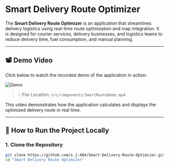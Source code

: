 # Smart Delivery Route Optimizer

The **Smart Delivery Route Optimizer** is an application that streamlines delivery logistics using real-time route optimization and map integration. It is designed for courier services, delivery businesses, and logistics teams to reduce delivery time, fuel consumption, and manual planning.

---

## 📽️ Demo Video

Click below to watch the recorded demo of the application in action:

![Demo](./src/components/SmartRouteDemo.gif)

> 💡 File Location: `src/components/SmartRouteDemo.mp4`

This video demonstrates how the application calculates and displays the optimized delivery route in real time.

---

## 🚀 How to Run the Project Locally

### 1. **Clone the Repository**

```bash
git clone https://github.com/s-j-404/Smart-Delivery-Route-Optimizer.git
cd "Smart Delivery Route Optimizer"
